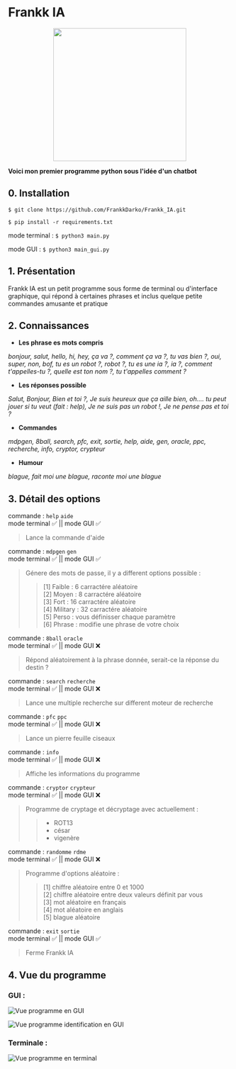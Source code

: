 # Frankk IA

<center><img src="https://frankkdarko.fr/wp-content/uploads/2021/07/pp.jpg" width="300" height="300"></center>

__Voici mon premier programme python sous l'idée d'un chatbot__

## 0. Installation
```$ git clone https://github.com/FrankkDarko/Frankk_IA.git```  

```$ pip install -r requirements.txt```  

mode terminal : ```$ python3 main.py``` 

mode GUI : ```$ python3 main_gui.py``` 

## 1. Présentation

Frankk IA est un petit programme sous forme de terminal ou d'interface graphique, qui répond à certaines phrases et inclus quelque petite commandes amusante et pratique

## 2. Connaissances


* **Les phrase es mots compris**

*bonjour, salut, hello, hi, hey, ça va ?, comment ça va ?, tu vas bien ?, oui, super, non, bof, tu es un robot ?, robot ?, tu es une ia ?, ia ?, comment t'appelles-tu ?, quelle est ton nom ?, tu t'appelles comment ?*

* **Les réponses possible**

*Salut, Bonjour, Bien et toi ?, Je suis heureux que ça aille bien, oh.... tu peut jouer si tu veut (fait : help), Je ne suis pas un robot !, Je ne pense pas et toi ?*


* **Commandes**
   
*mdpgen, 8ball, search, pfc, exit, sortie, help, aide, gen, oracle, ppc, recherche, info, cryptor, crypteur*

* **Humour**
   
*blague, fait moi une blague, raconte moi une blague*

## 3. Détail des options  

commande : `help` `aide`  
mode terminal :white_check_mark: || mode GUI :white_check_mark:

> Lance la commande d'aide

commande : `mdpgen` `gen`  
mode terminal :white_check_mark: || mode GUI :white_check_mark:

> Génere des mots de passe, il y a different options possible :
>> [1] Faible : 6 carractére aléatoire  
>> [2] Moyen : 8 carractére aléatoire  
>> [3] Fort : 16 carractére aléatoire  
>> [4] Military : 32 carractére aléatoire  
>> [5] Perso : vous définisser chaque paramètre  
>> [6] Phrase : modifie une phrase de votre choix

commande : `8ball` `oracle`  
mode terminal :white_check_mark: || mode GUI :x:

> Répond aléatoirement à la phrase donnée, serait-ce la réponse du destin ?

commande : `search` `recherche`  
mode terminal :white_check_mark: || mode GUI :x:

> Lance une multiple recherche sur different moteur de recherche

commande : `pfc` `ppc`  
mode terminal :white_check_mark: || mode GUI :x:

> Lance un pierre feuille ciseaux

commande : `info`  
mode terminal :white_check_mark: || mode GUI :x:

> Affiche les informations du programme

commande : `cryptor` `crypteur`  
mode terminal :white_check_mark: || mode GUI :x:

> Programme de cryptage et décryptage avec actuellement :
> > * ROT13  
> > * césar
> > * vigenère

commande : `randomme` `rdme`  
mode terminal :white_check_mark: || mode GUI :x:

> Programme d'options aléatoire : 
> >[1]  chiffre aléatoire entre 0 et 1000  
> >[2]  chiffre aléatoire entre deux valeurs définit par vous  
> >[3]  mot aléatoire en français  
> >[4]  mot aléatoire en anglais  
> >[5]  blague aléatoire  


commande : `exit` `sortie`  
mode terminal :white_check_mark: || mode GUI :white_check_mark:

> Ferme Frankk IA

## 4. Vue du programme

### GUI :  

![Vue programme en GUI](img/vue/identification_GUI.png)

![Vue programme identification en GUI](img/vue/vue_main_GUI.png)

### Terminale :   

![Vue programme en terminal](img/vue/fkia_terminal.png)
